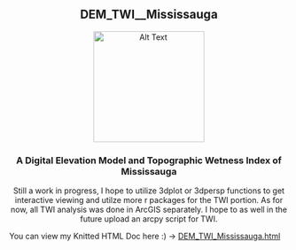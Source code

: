 
<h2 align="center">DEM_TWI__Mississauga</h2>
<p align="center">
<img src="https://github.com/mikaelsyed/DEM_TWI_Mississauga/blob/main/DEMgif.gif" alt="Alt Text" width="200" height="200">
</p>


<h3 align="center">A Digital Elevation Model and Topographic Wetness Index of Mississauga</h3>


<p align="center">
   Still a work in progress, I hope to utilize 3dplot or 3dpersp functions to get interactive viewing and utilze more r packages for the TWI portion. As for now, all TWI analysis was done in ArcGIS separately. I hope to as well in the future upload an arcpy script for TWI.
</p>



You can view my Knitted HTML Doc here :)
   -> [DEM_TWI_Mississauga.html](https://htmlpreview.github.io/?https://github.com/mikaelsyed/DEM_TWI_Mississauga/blob/main/DEM_TWI_Mississauga.html)
